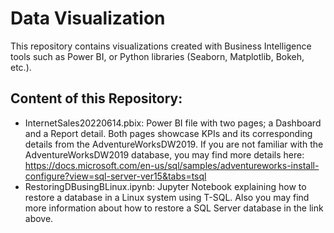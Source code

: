 # Data Visualization
This repository contains visualizations created with Business Intelligence tools such as Power BI, or Python libraries (Seaborn, Matplotlib, Bokeh, etc.).


## Content of this Repository:
- InternetSales20220614.pbix: Power BI file with two pages; a Dashboard and a Report detail. Both pages showcase KPIs and its corresponding details from the AdventureWorksDW2019. If you are not familiar with the AdventureWorksDW2019 database, you may find more details here: https://docs.microsoft.com/en-us/sql/samples/adventureworks-install-configure?view=sql-server-ver15&tabs=tsql
- RestoringDBusingBLinux.ipynb: Jupyter Notebook explaining how to restore a database in a Linux system using T-SQL. Also you may find more information about how to restore a SQL Server database in the link above.
